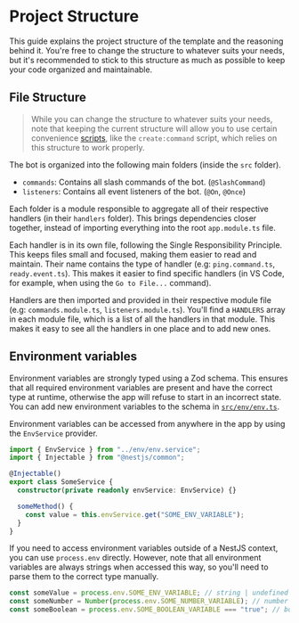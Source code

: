 # Project Structure

This guide explains the project structure of the template and the reasoning behind it. You're free to change the structure to whatever suits your needs, but it's recommended to stick to this structure as much as possible to keep your code organized and maintainable.

## File Structure

> While you can change the structure to whatever suits your needs, note that keeping the current structure will allow you to use certain convenience [scripts](./SCRIPTS.md), like the `create:command` script, which relies on this structure to work properly.

The bot is organized into the following main folders (inside the `src` folder).

- `commands`: Contains all slash commands of the bot. (`@SlashCommand`)
- `listeners`: Contains all event listeners of the bot. (`@On`, `@Once`)

Each folder is a module responsible to aggregate all of their respective handlers (in their `handlers` folder). This brings dependencies closer together, instead of importing everything into the root `app.module.ts` file.

Each handler is in its own file, following the Single Responsibility Principle. This keeps files small and focused, making them easier to read and maintain. Their name contains the type of handler (e.g: `ping.command.ts`, `ready.event.ts`). This makes it easier to find specific handlers (in VS Code, for example, when using the `Go to File...` command).

Handlers are then imported and provided in their respective module file (e.g: `commands.module.ts`, `listeners.module.ts`). You'll find a `HANDLERS` array in each module file, which is a list of all the handlers in that module. This makes it easy to see all the handlers in one place and to add new ones.

## Environment variables

Environment variables are strongly typed using a Zod schema. This ensures that all required environment variables are present and have the correct type at runtime, otherwise the app will refuse to start in an incorrect state. You can add new environment variables to the schema in [`src/env/env.ts`](../src/env/env.ts).

Environment variables can be accessed from anywhere in the app by using the `EnvService` provider.

```ts
import { EnvService } from "../env/env.service";
import { Injectable } from "@nestjs/common";

@Injectable()
export class SomeService {
  constructor(private readonly envService: EnvService) {}

  someMethod() {
    const value = this.envService.get("SOME_ENV_VARIABLE");
  }
}
```

If you need to access environment variables outside of a NestJS context, you can use `process.env` directly. However, note that all environment variables are always strings when accessed this way, so you'll need to parse them to the correct type manually.

```ts
const someValue = process.env.SOME_ENV_VARIABLE; // string | undefined
const someNumber = Number(process.env.SOME_NUMBER_VARIABLE); // number | NaN
const someBoolean = process.env.SOME_BOOLEAN_VARIABLE === "true"; // boolean
```
